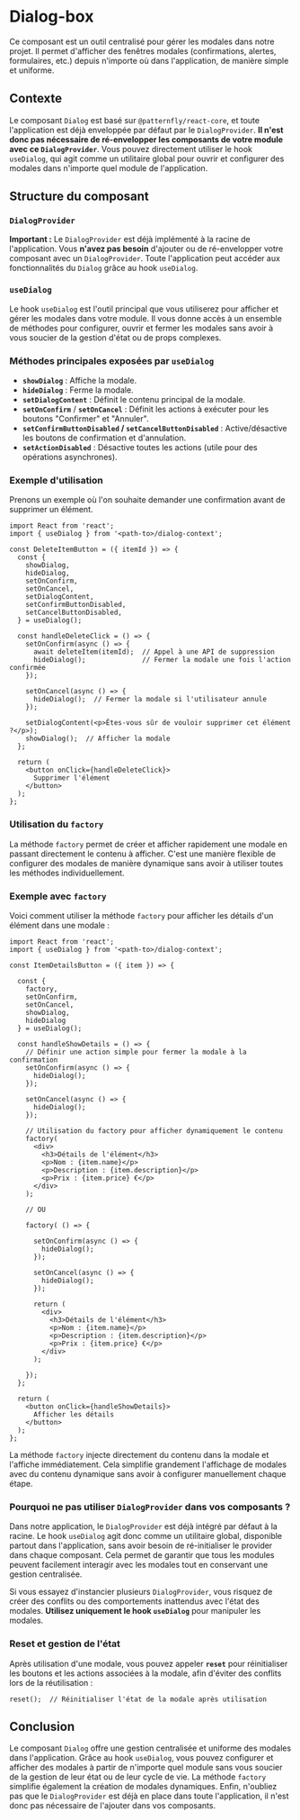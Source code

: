 # Dialog-box

Ce composant est un outil centralisé pour gérer les modales dans notre projet. Il permet d'afficher des fenêtres modales (confirmations, alertes, formulaires, etc.) depuis n'importe où dans l'application, de manière simple et uniforme.

## Contexte

Le composant `Dialog` est basé sur `@patternfly/react-core`, et toute l'application est déjà enveloppée par défaut par le `DialogProvider`. **Il n'est donc pas nécessaire de ré-envelopper les composants de votre module avec ce `DialogProvider`**. Vous pouvez directement utiliser le hook `useDialog`, qui agit comme un utilitaire global pour ouvrir et configurer des modales dans n'importe quel module de l'application.

## Structure du composant

### `DialogProvider`

**Important :** Le `DialogProvider` est déjà implémenté à la racine de l'application. Vous **n'avez pas besoin** d'ajouter ou de ré-envelopper votre composant avec un `DialogProvider`. Toute l'application peut accéder aux fonctionnalités du `Dialog` grâce au hook `useDialog`.

### `useDialog`

Le hook `useDialog` est l'outil principal que vous utiliserez pour afficher et gérer les modales dans votre module. Il vous donne accès à un ensemble de méthodes pour configurer, ouvrir et fermer les modales sans avoir à vous soucier de la gestion d'état ou de props complexes.

### Méthodes principales exposées par `useDialog`

- **`showDialog`** : Affiche la modale.
- **`hideDialog`** : Ferme la modale.
- **`setDialogContent`** : Définit le contenu principal de la modale.
- **`setOnConfirm`** / **`setOnCancel`** : Définit les actions à exécuter pour les boutons "Confirmer" et "Annuler".
- **`setConfirmButtonDisabled` / `setCancelButtonDisabled`** : Active/désactive les boutons de confirmation et d'annulation.
- **`setActionDisabled`** : Désactive toutes les actions (utile pour des opérations asynchrones).

### Exemple d'utilisation

Prenons un exemple où l'on souhaite demander une confirmation avant de supprimer un élément.

```tsx
import React from 'react';
import { useDialog } from '<path-to>/dialog-context';

const DeleteItemButton = ({ itemId }) => {
  const {
    showDialog,
    hideDialog,
    setOnConfirm,
    setOnCancel,
    setDialogContent,
    setConfirmButtonDisabled,
    setCancelButtonDisabled,
  } = useDialog();

  const handleDeleteClick = () => {
    setOnConfirm(async () => {
      await deleteItem(itemId);  // Appel à une API de suppression
      hideDialog();              // Fermer la modale une fois l'action confirmée
    });

    setOnCancel(async () => {
      hideDialog();  // Fermer la modale si l'utilisateur annule
    });

    setDialogContent(<p>Êtes-vous sûr de vouloir supprimer cet élément ?</p>);
    showDialog();  // Afficher la modale
  };

  return (
    <button onClick={handleDeleteClick}>
      Supprimer l'élément
    </button>
  );
};
```

### Utilisation du `factory`

La méthode `factory` permet de créer et afficher rapidement une modale en passant directement le contenu à afficher. C'est une manière flexible de configurer des modales de manière dynamique sans avoir à utiliser toutes les méthodes individuellement.

### Exemple avec `factory`

Voici comment utiliser la méthode `factory` pour afficher les détails d'un élément dans une modale :

```tsx
import React from 'react';
import { useDialog } from '<path-to>/dialog-context';

const ItemDetailsButton = ({ item }) => {

  const {
    factory,
    setOnConfirm,
    setOnCancel,
    showDialog,
    hideDialog
  } = useDialog();

  const handleShowDetails = () => {
    // Définir une action simple pour fermer la modale à la confirmation
    setOnConfirm(async () => {
      hideDialog();
    });

    setOnCancel(async () => {
      hideDialog();
    });

    // Utilisation du factory pour afficher dynamiquement le contenu
    factory(
      <div>
        <h3>Détails de l'élément</h3>
        <p>Nom : {item.name}</p>
        <p>Description : {item.description}</p>
        <p>Prix : {item.price} €</p>
      </div>
    );

    // OU

    factory( () => {

      setOnConfirm(async () => {
        hideDialog();
      });

      setOnCancel(async () => {
        hideDialog();
      });

      return (
        <div>
          <h3>Détails de l'élément</h3>
          <p>Nom : {item.name}</p>
          <p>Description : {item.description}</p>
          <p>Prix : {item.price} €</p>
        </div>
      );

    });
  };

  return (
    <button onClick={handleShowDetails}>
      Afficher les détails
    </button>
  );
};

```

La méthode `factory` injecte directement du contenu dans la modale et l'affiche immédiatement. Cela simplifie grandement l'affichage de modales avec du contenu dynamique sans avoir à configurer manuellement chaque étape.

### Pourquoi ne pas utiliser `DialogProvider` dans vos composants ?

Dans notre application, le `DialogProvider` est déjà intégré par défaut à la racine. Le hook `useDialog` agit donc comme un utilitaire global, disponible partout dans l'application, sans avoir besoin de ré-initialiser le provider dans chaque composant. Cela permet de garantir que tous les modules peuvent facilement interagir avec les modales tout en conservant une gestion centralisée.

Si vous essayez d'instancier plusieurs `DialogProvider`, vous risquez de créer des conflits ou des comportements inattendus avec l'état des modales. **Utilisez uniquement le hook `useDialog`** pour manipuler les modales.

### Reset et gestion de l'état

Après utilisation d'une modale, vous pouvez appeler **`reset`** pour réinitialiser les boutons et les actions associées à la modale, afin d'éviter des conflits lors de la réutilisation :

```tsx
reset();  // Réinitialiser l'état de la modale après utilisation
```

## Conclusion

Le composant `Dialog` offre une gestion centralisée et uniforme des modales dans l'application. Grâce au hook `useDialog`, vous pouvez configurer et afficher des modales à partir de n'importe quel module sans vous soucier de la gestion de leur état ou de leur cycle de vie. La méthode `factory` simplifie également la création de modales dynamiques. Enfin, n'oubliez pas que le `DialogProvider` est déjà en place dans toute l'application, il n'est donc pas nécessaire de l'ajouter dans vos composants.